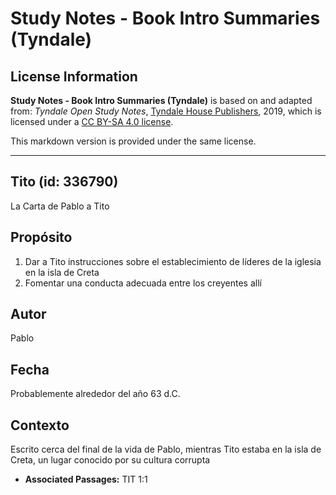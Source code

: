 # Study Notes - Book Intro Summaries (Tyndale)

## License Information

**Study Notes - Book Intro Summaries (Tyndale)** is based on and adapted from: _Tyndale Open Study Notes_, [Tyndale House Publishers](https://tyndaleopenresources.com/), 2019, which is licensed under a [CC BY-SA 4.0 license](https://creativecommons.org/licenses/by-sa/4.0/legalcode.en).

This markdown version is provided under the same license.



--------------------------------

## Tito (id: 336790)

La Carta de Pablo a Tito

Propósito
---------

1. Dar a Tito instrucciones sobre el establecimiento de líderes de la iglesia en la isla de Creta
2. Fomentar una conducta adecuada entre los creyentes allí

Autor
-----

Pablo

Fecha
-----

Probablemente alrededor del año 63 d.C.

Contexto
--------

Escrito cerca del final de la vida de Pablo, mientras Tito estaba en la isla de Creta, un lugar conocido por su cultura corrupta

* **Associated Passages:** TIT 1:1


